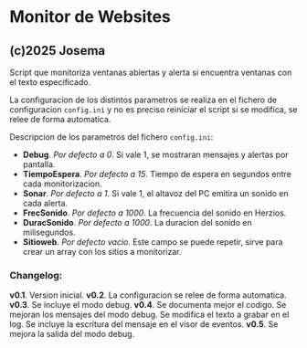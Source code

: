 # Monitor de Websites
## (c)2025 Josema

Script que monitoriza ventanas abiertas y alerta si encuentra ventanas con el
texto especificado.

La configuracion de los distintos parametros se realiza en el fichero de configuracion
`config.ini` y no es preciso reiniciar el script si se modifica, se relee de forma
automatica.

Descripcion de los parametros del fichero `config.ini`:

- **Debug**. *Por defecto a 0*. Si vale 1, se mostraran mensajes y alertas por pantalla.
- **TiempoEspera**. *Por defecto a 15*. Tiempo de espera en segundos entre cada monitorizacion.
- **Sonar**. *Por defecto a 1*. Si vale 1, el altavoz del PC emitira un sonido en cada alerta.
- **FrecSonido**. *Por defecto a 1000*. La frecuencia del sonido en Herzios.
- **DuracSonido**. *Por defecto a 1000*. La duracion del sonido en milisegundos.
- **Sitioweb**. *Por defecto vacio*. Este campo se puede repetir, sirve para crear un array con los sitios a monitorizar.

### Changelog:
**v0.1**. Version inicial.
**v0.2**. La configuracion se relee de forma automatica.
**v0.3**. Se incluye el modo debug.
**v0.4**. Se documenta mejor el codigo.
      Se mejoran los mensajes del modo debug.
      Se modifica el texto a grabar en el log.
      Se incluye la escritura del mensaje en el visor de eventos.
**v0.5**. Se mejora la salida del modo debug.

